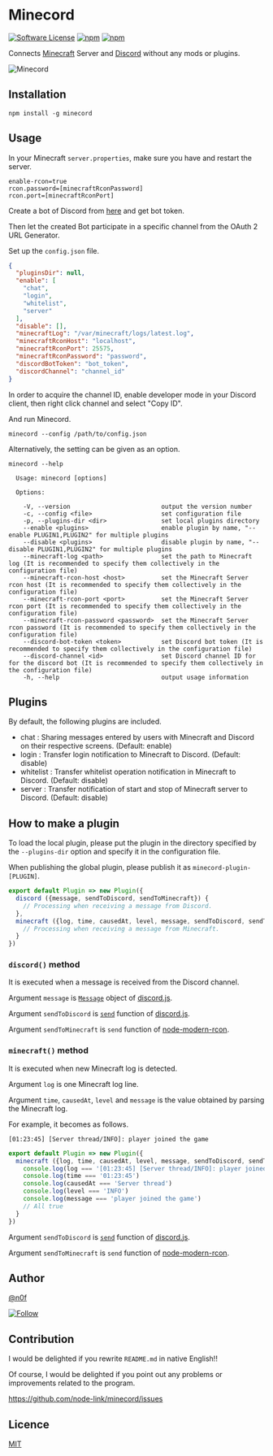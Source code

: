 Minecord
===

[![Software License](https://img.shields.io/badge/license-MIT-brightgreen.svg?style=flat-square&maxAge=86400)](LICENSE)
[![npm](https://img.shields.io/npm/v/minecord.svg?style=flat-square&maxAge=86400)](https://www.npmjs.com/package/minecord)
[![npm](https://img.shields.io/npm/dt/minecord.svg?style=flat-square)](https://www.npmjs.com/package/minecord)

Connects [Minecraft](https://minecraft.net) Server and [Discord](https://discordapp.com/) without any mods or plugins.

![Minecord](https://raw.githubusercontent.com/wiki/node-link/minecord/images/minecord.gif)

## Installation

```
npm install -g minecord
```

## Usage

In your Minecraft `server.properties`, make sure you have and restart the server.

```
enable-rcon=true
rcon.password=[minecraftRconPassword]
rcon.port=[minecraftRconPort]
```

Create a bot of Discord from [here](https://discordapp.com/developers/applications/me) and get bot token.

Then let the created Bot participate in a specific channel from the OAuth 2 URL Generator.

Set up the `config.json` file.

```json
{
  "pluginsDir": null,
  "enable": [
    "chat",
    "login",
    "whitelist",
    "server"
  ],
  "disable": [],
  "minecraftLog": "/var/minecraft/logs/latest.log",
  "minecraftRconHost": "localhost",
  "minecraftRconPort": 25575,
  "minecraftRconPassword": "password",
  "discordBotToken": "bot_token",
  "discordChannel": "channel_id"
}
```

In order to acquire the channel ID, enable developer mode in your Discord client, then right click channel and select "Copy ID".

And run Minecord.

```
minecord --config /path/to/config.json
```

Alternatively, the setting can be given as an option.

```
minecord --help

  Usage: minecord [options]

  Options:

    -V, --version                         output the version number
    -c, --config <file>                   set configuration file
    -p, --plugins-dir <dir>               set local plugins directory
    --enable <plugins>                    enable plugin by name, "--enable PLUGIN1,PLUGIN2" for multiple plugins
    --disable <plugins>                   disable plugin by name, "--disable PLUGIN1,PLUGIN2" for multiple plugins
    --minecraft-log <path>                set the path to Minecraft log (It is recommended to specify them collectively in the configuration file)
    --minecraft-rcon-host <host>          set the Minecraft Server rcon host (It is recommended to specify them collectively in the configuration file)
    --minecraft-rcon-port <port>          set the Minecraft Server rcon port (It is recommended to specify them collectively in the configuration file)
    --minecraft-rcon-password <password>  set the Minecraft Server rcon password (It is recommended to specify them collectively in the configuration file)
    --discord-bot-token <token>           set Discord bot token (It is recommended to specify them collectively in the configuration file)
    --discord-channel <id>                set Discord channel ID for for the discord bot (It is recommended to specify them collectively in the configuration file)
    -h, --help                            output usage information
```

## Plugins

By default, the following plugins are included.

* chat : Sharing messages entered by users with Minecraft and Discord on their respective screens. (Default: enable)
* login : Transfer login notification to Minecraft to Discord. (Default: disable)
* whitelist : Transfer whitelist operation notification in Minecraft to Discord. (Default: disable)
* server : Transfer notification of start and stop of Minecraft server to Discord. (Default: disable)

## How to make a plugin

To load the local plugin, please put the plugin in the directory specified by the `--plugins-dir` option and specify it in the configuration file.

When publishing the global plugin, please publish it as `minecord-plugin-[PLUGIN]`.

```js
export default Plugin => new Plugin({
  discord ({message, sendToDiscord, sendToMinecraft}) {
    // Processing when receiving a message from Discord.
  },
  minecraft ({log, time, causedAt, level, message, sendToDiscord, sendToMinecraft}) {
    // Processing when receiving a message from Minecraft.
  }
})
```

### `discord()` method

It is executed when a message is received from the Discord channel.

Argument `message` is [`Message`](https://discord.js.org/#/docs/main/stable/class/Message) object of [discord.js](https://discord.js.org).

Argument `sendToDiscord` is [`send`](https://discord.js.org/#/docs/main/stable/class/TextChannel?scrollTo=send) function of [discord.js](https://discord.js.org).

Argument `sendToMinecraft` is `send` function of [node-modern-rcon](https://github.com/levrik/node-modern-rcon).

### `minecraft()` method

It is executed when new Minecraft log is detected.

Argument `log` is one Minecraft log line.

Argument `time`, `causedAt`, `level` and `message` is the value obtained by parsing the Minecraft log.

For example, it becomes as follows.

```
[01:23:45] [Server thread/INFO]: player joined the game
```

```js
export default Plugin => new Plugin({
  minecraft ({log, time, causedAt, level, message, sendToDiscord, sendToMinecraft}) {
    console.log(log === '[01:23:45] [Server thread/INFO]: player joined the game')
    console.log(time === '01:23:45')
    console.log(causedAt === 'Server thread')
    console.log(level === 'INFO')
    console.log(message === 'player joined the game')
    // All true
  }
})
```

Argument `sendToDiscord` is [`send`](https://discord.js.org/#/docs/main/stable/class/TextChannel?scrollTo=send) function of [discord.js](https://discord.js.org).

Argument `sendToMinecraft` is `send` function of [node-modern-rcon](https://github.com/levrik/node-modern-rcon).

## Author

[@n0f](https://github.com/n0f)

[![Follow](https://img.shields.io/twitter/follow/n0f.svg?style=social&label=Follow)](https://twitter.com/n0f)

## Contribution

I would be delighted if you rewrite `README.md` in native English!!

Of course, I would be delighted if you point out any problems or improvements related to the program.

https://github.com/node-link/minecord/issues

## Licence

[MIT](LICENSE)
